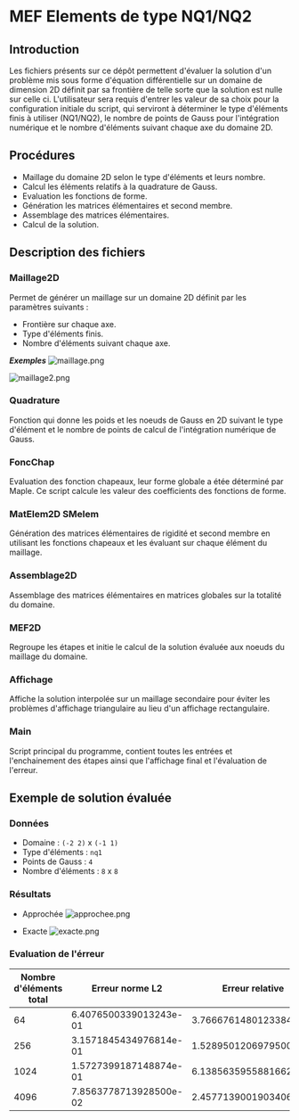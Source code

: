 # MEF Elements de type NQ1/NQ2
## Introduction
Les fichiers présents sur ce dépôt permettent d'évaluer la solution  d'un problème mis sous forme d'équation différentielle sur un domaine de dimension 2D définit par sa frontière de telle sorte que la solution est nulle sur celle ci.
L'utilisateur sera requis d'entrer les valeur de sa choix pour la configuration initiale du script, qui serviront à déterminer le type d'éléments finis à utiliser (NQ1/NQ2), le nombre de points de Gauss pour l'intégration numérique et le nombre d'éléments suivant chaque axe du domaine 2D.

## Procédures
- Maillage du domaine 2D selon le type d'éléments et leurs nombre.
- Calcul les éléments relatifs à la quadrature de Gauss.
- Evaluation les fonctions de forme.
- Génération les matrices élémentaires et second membre.
- Assemblage des matrices élémentaires.
- Calcul de la solution.

## Description des fichiers
### Maillage2D
Permet de générer un maillage sur un domaine 2D définit par les paramètres suivants :
- Frontière sur chaque axe.
- Type d'éléments finis.
- Nombre d'éléments suivant chaque axe.

_**Exemples**_
![maillage.png](https://i.imgur.com/ttXTYLo.png)


![maillage2.png](https://i.imgur.com/STx4gEN.png)

### Quadrature
Fonction qui donne les poids et les noeuds de Gauss en 2D suivant le type d'élément et le nombre de points de calcul de l'intégration numérique de Gauss.

### FoncChap
Evaluation des fonction chapeaux, leur forme globale a étée déterminé par Maple. Ce script calcule les valeur des coefficients des fonctions de forme.

### MatElem2D SMelem
Génération des matrices élémentaires de rigidité et second membre en utilisant les fonctions chapeaux et les évaluant sur chaque élément du maillage.

### Assemblage2D
Assemblage des matrices élémentaires en matrices globales sur la totalité du domaine.

### MEF2D
Regroupe les étapes et initie le calcul de la solution évaluée aux noeuds du maillage du domaine.

### Affichage
Affiche la solution interpolée sur un maillage secondaire pour éviter les problèmes d'affichage triangulaire au lieu d'un affichage rectangulaire.

### Main
Script principal du programme, contient toutes les entrées et l'enchainement des étapes ainsi que l'affichage final et l'évaluation de l'erreur.

## Exemple de solution évaluée
### Données
- Domaine : `(-2 2)` x `(-1 1)`
- Type d'éléments : `nq1`
- Points de Gauss : `4`
- Nombre d'éléments : `8` x `8`

### Résultats
- Approchée
![approchee.png](https://i.imgur.com/21XqFnm.png)

- Exacte
![exacte.png](https://i.imgur.com/5AE0CRf.png)

### Evaluation de l'érreur
|Nombre d'éléments total |Erreur norme L2          |Erreur relative        |
|----------------------- |------------------------ |---------------------- |
|64                      |6.4076500339013243e-01   |3.7666761480123384e+01 |
|256                     |3.1571845434976814e-01   |1.5289501206979500e+02 |
|1024                    |1.5727399187148874e-01   |6.1385635955881662e+02 |
|4096                    |7.8563778713928500e-02   |2.4577139001903406e+03 |
   
